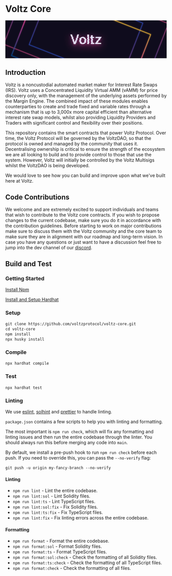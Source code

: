 # Voltz Core

![](<.gitbook/assets/whitepaper_banner (1).jpg>)

## Introduction

Voltz is a noncustodial automated market maker for Interest Rate Swaps (IRS). Voltz uses a Concentrated Liquidity Virtual AMM (vAMM) for price discovery only, with the management of the underlying assets performed by the Margin Engine. The combined impact of these modules enables counterparties to create and trade fixed and variable rates through a mechanism that is up to 3,000x more capital efficient than alternative interest rate swap models, whilst also providing Liquidity Providers and Traders with significant control and flexibility over their positions.

This repository contains the smart contracts that power Voltz Protocol. Over time, the Voltz Protocol will be governed by the VoltzDAO, so that the protocol is owned and managed by the community that uses it. Decentralising ownership is critical to ensure the strength of the ecosystem we are all looking to build and to provide control to those that use the system. However, Voltz will initially be controlled by the Voltz Multisigs whilst the VoltzDAO is being developed.

We would love to see how you can build and improve upon what we've built here at Voltz.

## Code Contributions

We welcome and are extremely excited to support individuals and teams that wish to contribute to the Voltz core contracts. If you wish to propose changes to the current codebase, make sure you do it in accordance with the contribution guidelines. Before starting to work on major contributions make sure to discuss them with the Voltz community and the core team to make sure they are in alignment with our roadmap and long-term vision. In case you have any questions or just want to have a discussion feel free to jump into the dev channel of our [discord](https://discord.com/invite/KVWtUGRumk).

## Build and Test

### Getting Started

[Install Npm](https://nodejs.org/en/download/)

[Install and Setup Hardhat](https://hardhat.org)

### Setup

```
git clone https://github.com/voltzprotocol/voltz-core.git
cd voltz-core
npm install
npx husky install
```

### Compile

```
npx hardhat compile
```

### Test

```
npx hardhat test
```

### Linting

We use [eslint](https://eslint.org/), [solhint](https://protofire.github.io/solhint/) and [prettier](https://prettier.io/) to handle linting.

`package.json` contains a few scripts to help you with linting and formatting.

The most important is `npm run check`, which will fix any formatting and linting issues and then run the entire codebase through the linter. You should always run this before merging any code into `main`.

By default, we install a pre-push hook to run `npm run check` before each push. If you need to override this, you can pass the `--no-verify` flag:

    git push -u origin my-fancy-branch --no-verify

#### Linting

- `npm run lint` - Lint the entire codebase.
- `npm run lint:sol` - Lint Solidity files.
- `npm run lint:ts` - Lint TypeScript files.
- `npm run lint:sol:fix` - Fix Solidity files.
- `npm run lint:ts:fix` - Fix TypeScript files.
- `npm run lint:fix` - Fix linting errors across the entire codebase.

#### Formatting

- `npm run format` - Format the entire codebase.
- `npm run format:sol` - Format Solidity files.
- `npm run format:ts` - Format TypeScript files.
- `npm run format:sol:check` - Check the formatting of all Solidity files.
- `npm run format:ts:check` - Check the formatting of all TypeScript files.
- `npm run format:check` - Check the formatting of all files.
